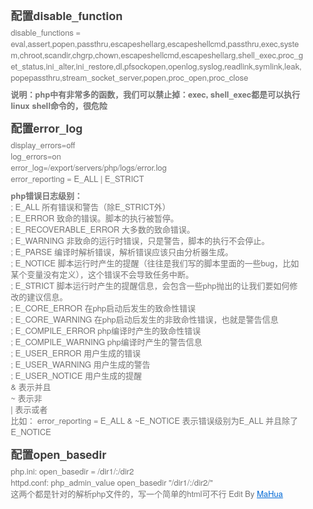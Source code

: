 <html lang="en"><head>
    <meta charset="UTF-8">
    <title></title>
<style id="system" type="text/css">h1,h2,h3,h4,h5,h6,p,blockquote {    margin: 0;    padding: 0;}body {    font-family: "Helvetica Neue", Helvetica, "Hiragino Sans GB", Arial, sans-serif;    font-size: 13px;    line-height: 18px;    color: #737373;    margin: 10px 13px 10px 13px;}a {    color: #0069d6;}a:hover {    color: #0050a3;    text-decoration: none;}a img {    border: none;}p {    margin-bottom: 9px;}h1,h2,h3,h4,h5,h6 {    color: #404040;    line-height: 36px;}h1 {    margin-bottom: 18px;    font-size: 30px;}h2 {    font-size: 24px;}h3 {    font-size: 18px;}h4 {    font-size: 16px;}h5 {    font-size: 14px;}h6 {    font-size: 13px;}hr {    margin: 0 0 19px;    border: 0;    border-bottom: 1px solid #ccc;}blockquote {    padding: 13px 13px 21px 15px;    margin-bottom: 18px;    font-family:georgia,serif;    font-style: italic;}blockquote:before {    content:"C";    font-size:40px;    margin-left:-10px;    font-family:georgia,serif;    color:#eee;}blockquote p {    font-size: 14px;    font-weight: 300;    line-height: 18px;    margin-bottom: 0;    font-style: italic;}code, pre {    font-family: Monaco, Andale Mono, Courier New, monospace;}code {    background-color: #fee9cc;    color: rgba(0, 0, 0, 0.75);    padding: 1px 3px;    font-size: 12px;    -webkit-border-radius: 3px;    -moz-border-radius: 3px;    border-radius: 3px;}pre {    display: block;    padding: 14px;    margin: 0 0 18px;    line-height: 16px;    font-size: 11px;    border: 1px solid #d9d9d9;    white-space: pre-wrap;    word-wrap: break-word;}pre code {    background-color: #fff;    color:#737373;    font-size: 11px;    padding: 0;}@media screen and (min-width: 768px) {    body {        width: 748px;        margin:10px auto;    }}</style><style id="custom" type="text/css"></style></head>
<body marginheight="0"><h3>配置disable_function</h3>
<p>disable_functions = eval,assert,popen,passthru,escapeshellarg,escapeshellcmd,passthru,exec,system,chroot,scandir,chgrp,chown,escapeshellcmd,escapeshellarg,shell_exec,proc_get_status,ini_alter,ini_restore,dl,pfsockopen,openlog,syslog,readlink,symlink,leak,popepassthru,stream_socket_server,popen,proc_open,proc_close

</p>
<p><strong> 说明：php中有非常多的函数，我们可以禁止掉：exec, shell_exec都是可以执行linux shell命令的，很危险 </strong>

</p>
<h3>配置error_log</h3>
<p>display_errors=off<br>log_errors=on<br>error_log=/export/servers/php/logs/error.log<br>error_reporting = E_ALL | E_STRICT

</p>
<p><strong> php错误日志级别： </strong><br>; E_ALL             所有错误和警告（除E_STRICT外）<br>; E_ERROR           致命的错误。脚本的执行被暂停。<br>; E_RECOVERABLE_ERROR    大多数的致命错误。<br>; E_WARNING         非致命的运行时错误，只是警告，脚本的执行不会停止。<br>; E_PARSE            编译时解析错误，解析错误应该只由分析器生成。<br>; E_NOTICE          脚本运行时产生的提醒（往往是我们写的脚本里面的一些bug，比如某个变量没有定义），这个错误不会导致任务中断。<br>; E_STRICT          脚本运行时产生的提醒信息，会包含一些php抛出的让我们要如何修改的建议信息。<br>; E_CORE_ERROR      在php启动后发生的致命性错误<br>; E_CORE_WARNING    在php启动后发生的非致命性错误，也就是警告信息<br>; E_COMPILE_ERROR    php编译时产生的致命性错误<br>; E_COMPILE_WARNING  php编译时产生的警告信息<br>; E_USER_ERROR       用户生成的错误<br>; E_USER_WARNING    用户生成的警告<br>; E_USER_NOTICE      用户生成的提醒<br>&amp; 表示并且<br>~ 表示非<br>| 表示或者<br>比如： error_reporting  =  E_ALL &amp; ~E_NOTICE  表示错误级别为E_ALL 并且除了E_NOTICE   

</p>
<h3>配置open_basedir</h3>
<p>php.ini: open_basedir = /dir1/:/dir2<br>httpd.conf: php_admin_value open_basedir "/dir1/:/dir2/"<br>这两个都是针对的解析php文件的，写一个简单的html可不行
Edit By <a href="http://mahua.jser.me">MaHua</a></p>
</body></html>